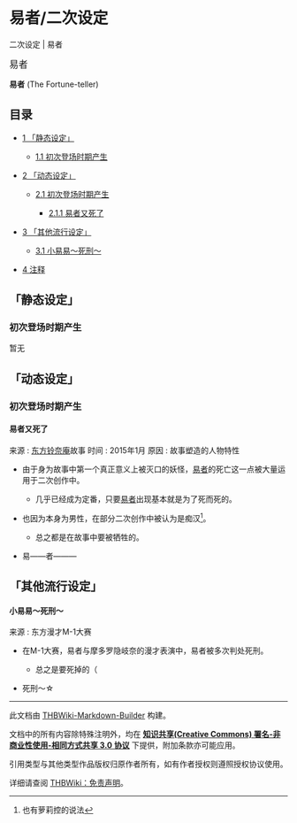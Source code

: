 # 易者/二次设定

<!-- source html: G:\repos\THBWiki-Markdown-Builder\THBWikiMarkdown\Temp\main\6\69\ns0%3A%E6%98%93%E8%80%85%2F%E4%BA%8C%E6%AC%A1%E8%AE%BE%E5%AE%9A.html -->

二次设定 | 易者

  
<big>易者</big>  

 **易者**  (The Fortune-teller)
  


## 目录

- [1 「静态设定」](#「静态设定」)

  - [1.1 初次登场时期产生](#初次登场时期产生)



- [2 「动态设定」](#「动态设定」)

  - [2.1 初次登场时期产生](#初次登场时期产生_2)

    - [2.1.1 易者又死了](#易者又死了)






- [3 「其他流行设定」](#「其他流行设定」)

  - [3.1 小易易～死刑～](#小易易～死刑～)



- [4 注释](#注释)





## 「静态设定」

### 初次登场时期产生
  
暂无
  


## 「动态设定」

### 初次登场时期产生

#### 易者又死了
来源
: [东方铃奈庵](./东方铃奈庵.md)故事
时间
: 2015年1月
原因
: 故事塑造的人物特性

- 由于身为故事中第一个真正意义上被灭口的妖怪，[易者](./易者.md)的死亡这一点被大量运用于二次创作中。
  - 几乎已经成为定番，只要[易者](./易者.md)出现基本就是为了死而死的。

- 也因为本身为男性，在部分二次创作中被认为是痴汉[^cite_note-1]。
  - 总之都是在故事中要被牺牲的。

- 易——者———


## 「其他流行设定」

#### 小易易～死刑～
来源
: 东方漫才M-1大赛

- 在M-1大赛，易者与摩多罗隐岐奈的漫才表演中，易者被多次判处死刑。
  - 总之是要死掉的（

- 死刑～☆


[^cite_note-1]: 也有萝莉控的说法





---

此文档由 [THBWiki-Markdown-Builder](https://github.com/Delsin-Yu/THBWiki-Markdown-Builder) 构建。

文档中的所有内容除特殊注明外，均在 [**知识共享(Creative Commons) 署名-非商业性使用-相同方式共享 3.0 协议**](https://creativecommons.org/licenses/by-sa/3.0/deed.zh-hans) 下提供，附加条款亦可能应用。

引用类型与其他类型作品版权归原作者所有，如有作者授权则遵照授权协议使用。

详细请查阅 [THBWiki：免责声明](https://thbwiki.cc/THBWiki:%E5%85%8D%E8%B4%A3%E5%A3%B0%E6%98%8E)。

